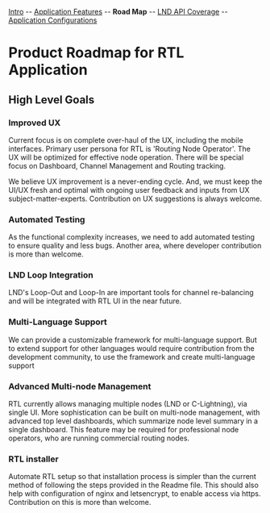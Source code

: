 [Intro](../README.md) -- [Application Features](Application_features.md) -- **Road Map** -- [LND API Coverage](LNDAPICoverage.md) -- [Application Configurations](Application_configurations)

# Product Roadmap for RTL Application

## High Level Goals

### Improved UX
Current focus is on complete over-haul of the UX, including the mobile interfaces. Primary user persona for RTL is 'Routing Node Operator'. The UX will be optimized for effective node operation. There will be special focus on Dashboard, Channel Management and Routing tracking.

We believe UX improvement is a never-ending cycle. And, we must keep the UI/UX fresh and optimal with ongoing user feedback and inputs from UX subject-matter-experts. Contribution on UX suggestions is always welcome. 

### Automated Testing
As the functional complexity increases, we need to add automated testing to ensure quality and less bugs. Another area, where developer contribution is more than welcome.

### LND Loop Integration
LND's Loop-Out and Loop-In are important tools for channel re-balancing and will be integrated with RTL UI in the near future.

### Multi-Language Support
We can provide a customizable framework for multi-language support. But to extend support for other languages would require contribution from the development community, to use the framework and create multi-language support

### Advanced Multi-node Management
RTL currently allows managing multiple nodes (LND or C-Lightning), via single UI. More sophistication can be built on multi-node management, with advanced top level dashboards, which summarize node level summary in a single dashboard. This feature may be required for professional node operators, who are running commercial routing nodes.

### RTL installer
Automate RTL setup so that installation process is simpler than the current method of following the steps provided in the Readme file. This should also help with configuration of nginx and letsencrypt, to enable access via https. Contribution on this is more than welcome.